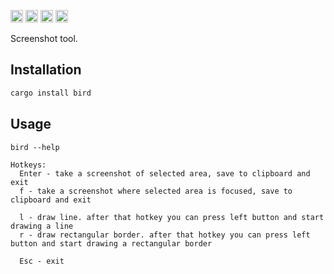 [<img alt="github" src="https://img.shields.io/badge/github-kakoc/bird?style=for-the-badge&labelColor=555555&logo=github" height="20">](https://github.com/kakoc/bird)
[<img alt="crates.io" src="https://img.shields.io/crates/v/bird.svg?style=for-the-badge&color=fc8d62&logo=rust" height="20">](https://crates.io/crates/bird)
[<img alt="docs.rs" src="https://img.shields.io/badge/docs.rs-66c2a5?style=for-the-badge&labelColor=555555&logoColor=white&logo=docs.rs" height="20">](https://docs.rs/bird/latest/bird)
[<img alt="build status" src="https://img.shields.io/github/actions/workflow/status/kakoc/bird/rust.yml?branch=main&style=for-the-badge" height="20">](https://github.com/kakoc/bird/actions/workflows/rust.yml)

Screenshot tool.

## Installation

```bash
cargo install bird
```

## Usage

```
bird --help

Hotkeys:
  Enter - take a screenshot of selected area, save to clipboard and exit
  f - take a screenshot where selected area is focused, save to clipboard and exit

  l - draw line. after that hotkey you can press left button and start drawing a line
  r - draw rectangular border. after that hotkey you can press left button and start drawing a rectangular border

  Esc - exit
```
